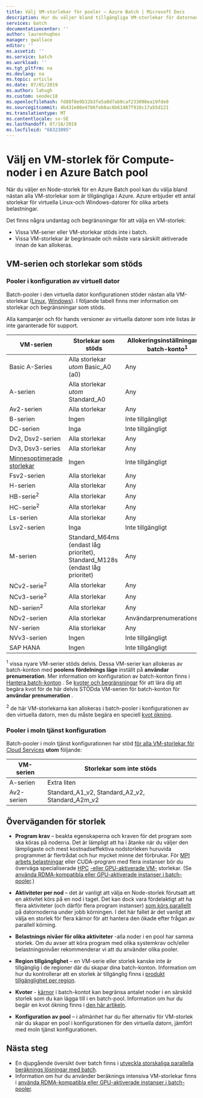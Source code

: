 ```yaml
---
title: Välj VM-storlekar för pooler – Azure Batch | Microsoft Docs
description: Hur du väljer bland tillgängliga VM-storlekar för datornoderna i Azure Batch pooler
services: batch
documentationcenter: ''
author: laurenhughes
manager: gwallace
editor: ''
ms.assetid: ''
ms.service: batch
ms.workload: ''
ms.tgt_pltfrm: na
ms.devlang: na
ms.topic: article
ms.date: 07/01/2019
ms.author: lahugh
ms.custom: seodec18
ms.openlocfilehash: fd88f8e9b32b3fe5a0d7ab0caf233098ea19fde0
ms.sourcegitcommit: 4b431e86e47b6feb8ac6b61487f910c17a55d121
ms.translationtype: MT
ms.contentlocale: sv-SE
ms.lasthandoff: 07/18/2019
ms.locfileid: "68323095"
---
```

# <a name="choose-a-vm-size-for-compute-nodes-in-an-azure-batch-pool"></a>Välj en VM-storlek för Compute-noder i en Azure Batch pool

När du väljer en Node-storlek för en Azure Batch pool kan du välja bland nästan alla VM-storlekar som är tillgängliga i Azure. Azure erbjuder ett antal storlekar för virtuella Linux-och Windows-datorer för olika arbets belastningar.

Det finns några undantag och begränsningar för att välja en VM-storlek:

* Vissa VM-serier eller VM-storlekar stöds inte i batch.
* Vissa VM-storlekar är begränsade och måste vara särskilt aktiverade innan de kan allokeras.

## <a name="supported-vm-series-and-sizes"></a>VM-serien och storlekar som stöds

### <a name="pools-in-virtual-machine-configuration"></a>Pooler i konfiguration av virtuell dator

Batch-pooler i den virtuella dator konfigurationen stöder nästan alla VM-storlekar ([Linux](../virtual-machines/linux/sizes.md), [Windows](../virtual-machines/windows/sizes.md)). I följande tabell finns mer information om storlekar och begränsningar som stöds.

Alla kampanjer och för hands versioner av virtuella datorer som inte listas är inte garanterade för support.

| VM-serien  | Storlekar som stöds | Allokeringsinställningar för batch-konto<sup>1</sup> |
|------------|---------|-----------------|
| Basic A-Series | Alla storlekar *utom* Basic_A0 (a0) | Any |
| A-serien | Alla storlekar *utom* Standard_A0 | Any |
| Av2-serien | Alla storlekar | Any |
| B-serien | Ingen | Inte tillgängligt |
| DC-serien | Inga | Inte tillgängligt |
| Dv2, Dsv2-serien | Alla storlekar | Any |
| Dv3, Dsv3-series | Alla storlekar | Any |
| [Minnesoptimerade storlekar](../virtual-machines/linux/sizes-memory.md) | Ingen | Inte tillgängligt |
| Fsv2-serien | Alla storlekar | Any |
| H-serien | Alla storlekar | Any |
| HB-serie<sup>2</sup> | Alla storlekar | Any |
| HC-serie<sup>2</sup> | Alla storlekar | Any |
| Ls-serien | Alla storlekar | Any |
| Lsv2-serien | Inga | Inte tillgängligt |
| M-serien | Standard_M64ms (endast låg prioritet), Standard_M128s (endast låg prioritet) | Any |  
| NCv2-serie<sup>2</sup> | Alla storlekar | Any |
| NCv3-serie<sup>2</sup> | Alla storlekar | Any |
| ND-serien<sup>2</sup> | Alla storlekar | Any |
| NDv2-serien | Alla storlekar | Användarprenumerationsläge |
| NV-serien | Alla storlekar | Any |
| NVv3-serien | Ingen | Inte tillgängligt |
| SAP HANA | Ingen | Inte tillgängligt |

<sup>1</sup> vissa nyare VM-serier stöds delvis. Dessa VM-serier kan allokeras av batch-konton med **poolens fördelnings läge** inställt på **användar prenumeration**. Mer information om konfiguration av batch-konton finns i [Hantera batch-konton](batch-account-create-portal.md#additional-configuration-for-user-subscription-mode) . Se [kvoter och begränsningar](batch-quota-limit.md) för att lära dig att begära kvot för de här delvis STÖDda VM-serien för batch-konton för **användar prenumeration** .  

<sup>2</sup> de här VM-storlekarna kan allokeras i batch-pooler i konfigurationen av den virtuella datorn, men du måste begära en speciell [kvot ökning](batch-quota-limit.md#increase-a-quota).

### <a name="pools-in-cloud-service-configuration"></a>Pooler i moln tjänst konfiguration

Batch-pooler i moln tjänst konfigurationen har stöd [för alla VM-storlekar för Cloud Services](../cloud-services/cloud-services-sizes-specs.md) **utom** följande:

| VM-serien  | Storlekar som inte stöds |
|------------|-------------------|
| A-serien   | Extra liten       |
| Av2-serien | Standard_A1_v2, Standard_A2_v2, Standard_A2m_v2 |

## <a name="size-considerations"></a>Överväganden för storlek

* **Program krav** – beakta egenskaperna och kraven för det program som ska köras på noderna. Det är lämpligt att ha i åtanke när du väljer den lämpligaste och mest kostnadseffektiva nodstorleken huruvida programmet är flertrådat och hur mycket minne det förbrukar. För [MPI arbets belastningar](batch-mpi.md) eller CUDA-program med flera instanser bör du överväga specialiserade [HPC](../virtual-machines/linux/sizes-hpc.md) [-eller GPU-aktiverade VM-](../virtual-machines/linux/sizes-gpu.md) storlekar. (Se [använda RDMA-kompatibla eller GPU-aktiverade instanser i batch-pooler](batch-pool-compute-intensive-sizes.md).)

* **Aktiviteter per nod** – det är vanligt att välja en Node-storlek förutsatt att en aktivitet körs på en nod i taget. Det kan dock vara fördelaktigt att ha flera aktiviteter (och därför flera program instanser) [som körs parallellt](batch-parallel-node-tasks.md) på datornoderna under jobb körningen. I det här fallet är det vanligt att välja en storlek för flera kärnor för att hantera den ökade efter frågan av parallell körning.

* **Belastnings nivåer för olika aktiviteter** -alla noder i en pool har samma storlek. Om du avser att köra program med olika systemkrav och/eller belastningsnivåer rekommenderar vi att du använder olika pooler.

* **Region tillgänglighet** – en VM-serie eller storlek kanske inte är tillgänglig i de regioner där du skapar dina batch-konton. Information om hur du kontrollerar att en storlek är tillgänglig finns i [produkt tillgänglighet per region](https://azure.microsoft.com/regions/services/).

* **Kvoter** - [kärnor](batch-quota-limit.md#resource-quotas) i batch-kontot kan begränsa antalet noder i en särskild storlek som du kan lägga till i en batch-pool. Information om hur du begär en kvot ökning finns i [den här artikeln](batch-quota-limit.md#increase-a-quota). 

* **Konfiguration av pool** – i allmänhet har du fler alternativ för VM-storlek när du skapar en pool i konfigurationen för den virtuella datorn, jämfört med moln tjänst konfigurationen.

## <a name="next-steps"></a>Nästa steg

* En djupgående översikt över batch finns i [utveckla storskaliga parallella beräknings lösningar med batch](batch-api-basics.md).
* Information om hur du använder beräknings intensiva VM-storlekar finns i [använda RDMA-kompatibla eller GPU-aktiverade instanser i batch-pooler](batch-pool-compute-intensive-sizes.md).
